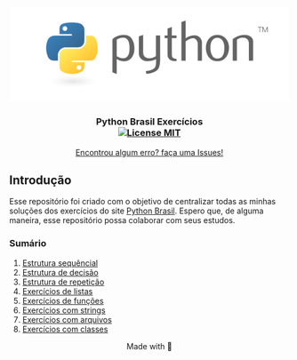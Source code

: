 <p align="center">
  <a href="https://github.com/joaovictorvilela/Python-Brasil-Exercicios">
    <img src="./imagens/python.png" alt="Logo">
  </a>
</p>

<h3 align="center">
  Python Brasil Exercícios
  <br />
  <a href="https://opensource.org/licenses/MIT">
    <img src="https://img.shields.io/badge/License-MIT-blue.svg" alt="License MIT">
  </a>
</h3>

<p align="center">
  <a href="https://github.com/joaovictorvilela/Python-Brasil-Exercicios/issues">Encontrou algum erro? faça uma Issues!</a>
  <br />
</p>

## Introdução
Esse repositório foi criado com o objetivo de centralizar todas as minhas soluções dos exercícios do site [Python Brasil](https://wiki.python.org.br/PythonBrasil). Espero que, de alguma maneira, esse repositório possa colaborar com seus estudos.

### Sumário
1.  [Estrutura sequêncial](https://github.com/joaovictorvilela/Python-Brasil-Exercicios/blob/main/01%20-%20Estrutura%20Sequ%C3%AAncial/README.md)
2.  [Estrutura de decisão](https://github.com/joaovictorvilela/Python-Brasil-Exercicios/blob/main/02%20-%20Estrutura%20de%20Decis%C3%A3o/README.md)
3.  [Estrutura de repetição]()
4.  [Exercícios de listas]()
5.  [Exercícios de funções]()
6.  [Exercícios com strings]()
7.  [Exercícios com arquivos]()
8.  [Exercícios com classes]()

<p align="center"> Made with 💜 </p>

